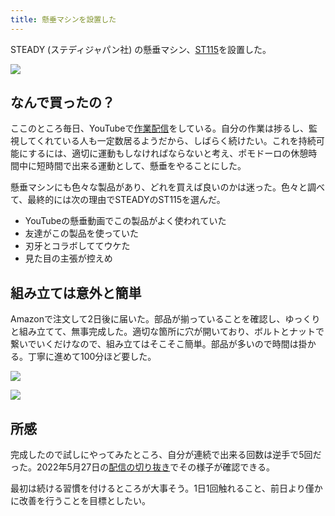 ```yaml
---
title: 懸垂マシンを設置した
---
```

STEADY (ステディジャパン社) の懸垂マシン、[ST115](https://www.amazon.co.jp/dp/B09K3QQBKH)を設置した。

![](https://lh4.googleusercontent.com/r2DVPVsxJVuds73Kn39fBevInsPh7cC_Jl7jXCq2yEYrtgNEdSUIsc6E_2YRTK5z-WvOynpiJqNRo0xMlTMaC5jMiBFGNZZKP7_s7EnnU2IQq8RM81_LDvAQiImlhEmDkXLovT9d_f_iGQzHIHFZLpXBkTZRZR3uMqMGgu4wVb8I1tZcL_iNexT_6O7W)

なんで買ったの？
--------

ここのところ毎日、YouTubeで[作業配信](https://www.youtube.com/c/r7kamura)をしている。自分の作業は捗るし、監視してくれている人も一定数居るようだから、しばらく続けたい。これを持続可能にするには、適切に運動もしなければならないと考え、ポモドーロの休憩時間中に短時間で出来る運動として、懸垂をやることにした。

懸垂マシンにも色々な製品があり、どれを買えば良いのかは迷った。色々と調べて、最終的には次の理由でSTEADYのST115を選んだ。

*   YouTubeの懸垂動画でこの製品がよく使われていた
*   友達がこの製品を使っていた
*   刃牙とコラボしててウケた
*   見た目の主張が控えめ

組み立ては意外と簡単
----------

Amazonで注文して2日後に届いた。部品が揃っていることを確認し、ゆっくりと組み立てて、無事完成した。適切な箇所に穴が開いており、ボルトとナットで繋いでいくだけなので、組み立てはそこそこ簡単。部品が多いので時間は掛かる。丁寧に進めて100分ほど要した。

![](https://lh4.googleusercontent.com/h_hk80dUysSbAUjScKOmCe4y7HQOXLD5w-GOp2Hov3On33rROsESkIOxh3LEMiMb6rk7JOS1B0BR5jSn6TH5X27mZIsmIgpilqnAFiPwfcxmXdbxeMqmW9SOGZtdzjO7H6QdqKJbn72Arq3U4bXFk801tVrvuK-J0VIYR-qAfV837xOIXCGqV4jDRws_)

![](https://lh4.googleusercontent.com/iGpOi0hIXKqf4Ur51Dl5NrwhQGsL5qJeJ-jwv1eEFK_pp7oaxMCtjEfM2omZZ8rRpGhTThKDRel_uoee53WCXW0QhrBBxAjIynJDgF_5zZ_KwQ4E1qrekji2eIzLWkb2VmRe6vdHUVZRZN0ZD7Bw9Zx0NhhC6kaiREwCJRguWP7p_k-gILFQ6b02EPt3)

所感
--

完成したので試しにやってみたところ、自分が連続で出来る回数は逆手で5回だった。2022年5月27日の[配信の切り抜き](https://www.youtube.com/clip/Ugkxy2NXpdlfZF0kT9s-MoCOrbB1wpWEryK9)でその様子が確認できる。

最初は続ける習慣を付けるところが大事そう。1日1回触れること、前日より僅かに改善を行うことを目標としたい。
